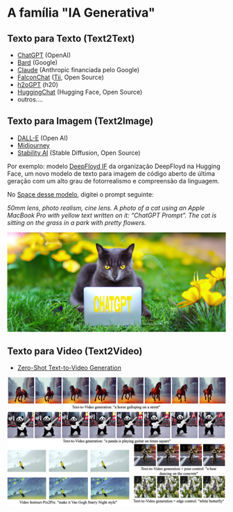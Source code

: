 # A família "IA Generativa"

## Texto para Texto (Text2Text)

- [ChatGPT](../capitulo1/) (OpenAI)
- [Bard](https://bard.google.com/) (Google)
- [Claude](https://www.anthropic.com/index/introducing-claude) (Anthropic financiada pelo Google)
- [FalconChat](https://huggingface.co/spaces/HuggingFaceH4/falcon-chat) ([Tii](https://www.tii.ae/), Open Source)
- [h2oGPT](https://gpt-gm.h2o.ai/) (h20)
- [HuggingChat](https://huggingface.co/chat/) (Hugging Face, Open Source)
- outros....

## Texto para Imagem (Text2Image)

- [DALL-E](https://openai.com/dall-e-2) (Open AI)
- [Midjourney](https://www.midjourney.com)
- [Stability AI](https://stability.ai/) (Stable Diffusion, Open Source)

Por exemplo: modelo [DeepFloyd IF](https://github.com/deep-floyd/IF#if-by-deepfloyd-lab-at-stabilityai) da organização DeepFloyd na Hugging Face, um novo modelo de texto para imagem de código aberto de última geração com um alto grau de fotorrealismo e compreensão da linguagem. 

No [Space desse modelo](https://huggingface.co/spaces/DeepFloyd/IF), digitei o prompt seguinte:

*50mm lens, photo realism, cine lens. A photo of a cat using an Apple MacBook Pro with yellow text written on it: “ChatGPT Prompt”. The cat is sitting on the grass in a park with pretty flowers.*
    
<img src="../imagens/ChatGPT_curso_prompting.png" alt="">

## Texto para Video (Text2Video)

- [Zero-Shot Text-to-Video Generation](https://huggingface.co/docs/diffusers/api/pipelines/text_to_video_zero)

<img src="../imagens/teaser_final.png" alt="">
